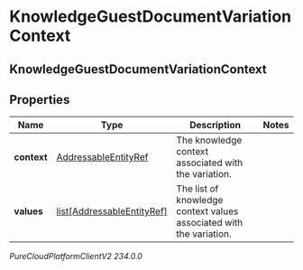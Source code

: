 # KnowledgeGuestDocumentVariationContext

## KnowledgeGuestDocumentVariationContext

## Properties

|Name | Type | Description | Notes|
|------------ | ------------- | ------------- | -------------|
| **context** | [AddressableEntityRef](AddressableEntityRef) | The knowledge context associated with the variation. | |
| **values** | [list[AddressableEntityRef]](AddressableEntityRef) | The list of knowledge context values associated with the variation. | |



_PureCloudPlatformClientV2 234.0.0_
